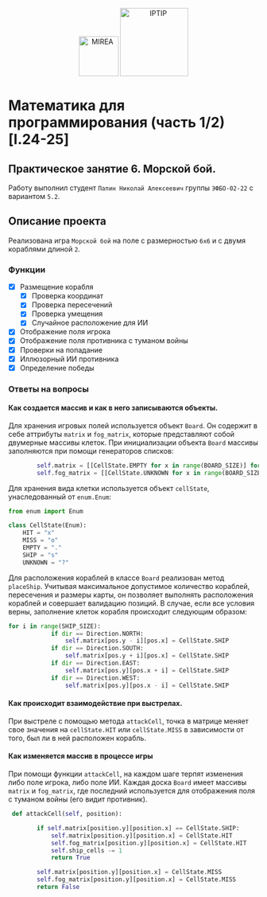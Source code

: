 <p align="center">
  <img src="https://www.mirea.ru/upload/medialibrary/c1a/MIREA_Gerb_Colour.jpg" alt="MIREA" width="80"/>
  <img src="https://www.mirea.ru/upload/medialibrary/26c/FTI_colour.jpg" alt="IPTIP" width="137"/> 
</p>

# Математика для программирования (часть 1/2) [I.24-25]

## Практическое занятие 6. Морской бой.
Работу выполнил студент `Папин Николай Алексеевич` группы `ЭФБО-02-22` с вариантом `5.2`.

## Описание проекта
Реализована игра `Морской бой` на поле с размерностью `6х6` и с двумя кораблями длиной `2`.

### Функции
- [x] Размещение корабля
    - [x] Проверка координат
    - [x] Проверка пересечений
    - [x] Проверка умещения
    - [x] Случайное расположение для ИИ
- [x] Отображение поля игрока
- [x] Отображение поля противника с туманом войны
- [x] Проверки на попадание
- [x] Иллюзорный ИИ противника
- [x] Определение победы

### Ответы на вопросы

#### Как создается массив и как в него записываются объекты.
Для хранения игровых полей используется объект `Board`. Он содержит в себе аттрибуты `matrix` и `fog_matrix`, которые представляют собой двумерные массивы клеток. При инициализации объекта `Board` массивы заполняются при помощи генераторов списков:
```python
        self.matrix = [[CellState.EMPTY for x in range(BOARD_SIZE)] for y in range(BOARD_SIZE)]
        self.fog_matrix = [[CellState.UNKNOWN for x in range(BOARD_SIZE)] for y in range(BOARD_SIZE)]
```
Для хранения вида клетки используется объект `cellState`, унаследованный от `enum.Enum`:
```python
from enum import Enum

class CellState(Enum):
    HIT = "x"
    MISS = "o"
    EMPTY = "."
    SHIP = "s"
    UNKNOWN = "?"
```
Для расположения кораблей в классе `Board` реализован метод `placeShip`. Учитывая максимальное допустимое количество кораблей, пересечения и размеры карты, он позволяет выполнять расположения кораблей и совершает валидацию позиций. В случае, если все условия верны, заполнение клеток корабля происходит следующим образом:
```python
for i in range(SHIP_SIZE):
            if dir == Direction.NORTH:
                self.matrix[pos.y - i][pos.x] = CellState.SHIP
            if dir == Direction.SOUTH:
                self.matrix[pos.y + i][pos.x] = CellState.SHIP
            if dir == Direction.EAST:
                self.matrix[pos.y][pos.x + i] = CellState.SHIP
            if dir == Direction.WEST:
                self.matrix[pos.y][pos.x - i] = CellState.SHIP
```

#### Как происходит взаимодействие при выстрелах.
При выстреле с помощью метода `attackCell`, точка в матрице меняет свое значения на `cellState.HIT` или `cellState.MISS` в зависимости от того, был ли в ней расположен корабль.
#### Как изменяется массив в процессе игры
При помощи функции `attackCell`, на каждом шаге терпят изменения либо поле игрока, либо поле ИИ. Каждая доска `Board` имеет массивы `matrix` и `fog_matrix`, где последний используется для отображения поля с туманом войны (его видит противник). 
```python
 def attackCell(self, position):

        if self.matrix[position.y][position.x] == CellState.SHIP:
            self.matrix[position.y][position.x] = CellState.HIT
            self.fog_matrix[position.y][position.x] = CellState.HIT
            self.ship_cells -= 1
            return True

        self.matrix[position.y][position.x] = CellState.MISS
        self.fog_matrix[position.y][position.x] = CellState.MISS
        return False
```


